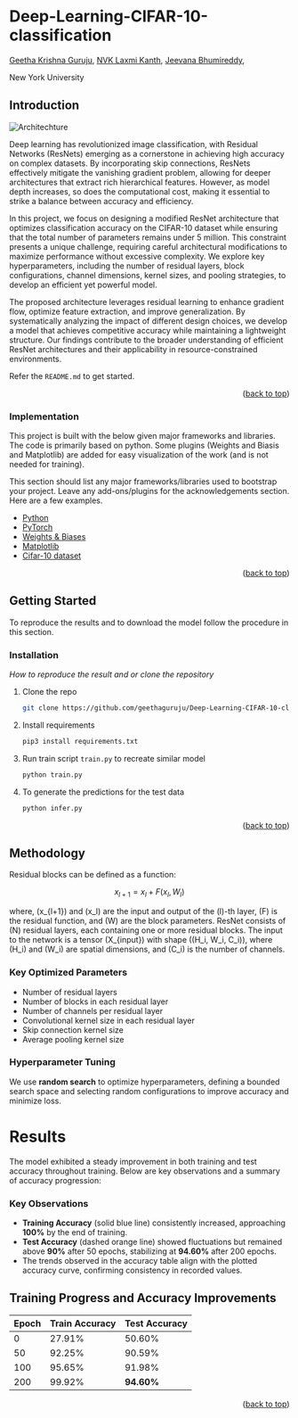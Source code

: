 # Deep-Learning-CIFAR-10-classification

[Geetha Krishna Guruju](gg3039@nyu.edu), [NVK Laxmi Kanth](vn2263@nyu.edu), [Jeevana Bhumireddy](jb8855@nyu.edu),

New York University


## Introduction

![Architechture](/images/architechture.png)

Deep learning has revolutionized image classification, with Residual Networks (ResNets) emerging as a cornerstone in achieving high accuracy on complex datasets. By incorporating skip connections, ResNets effectively mitigate the vanishing gradient problem, allowing for deeper architectures that extract rich hierarchical features. However, as model depth increases, so does the computational cost, making it essential to strike a balance between accuracy and efficiency.

In this project, we focus on designing a modified ResNet architecture that optimizes classification accuracy on the CIFAR-10 dataset while ensuring that the total number of parameters remains under 5 million. This constraint presents a unique challenge, requiring careful architectural modifications to maximize performance without excessive complexity. We explore key hyperparameters, including the number of residual layers, block configurations, channel dimensions, kernel sizes, and pooling strategies, to develop an efficient yet powerful model.

The proposed architecture leverages residual learning to enhance gradient flow, optimize feature extraction, and improve generalization. By systematically analyzing the impact of different design choices, we develop a model that achieves competitive accuracy while maintaining a lightweight structure. Our findings contribute to the broader understanding of efficient ResNet architectures and their applicability in resource-constrained environments.

Refer the `README.md` to get started.

<p align="right">(<a href="#top">back to top</a>)</p>

### Implementation

This project is built with the below given major frameworks and libraries. The code is primarily based on python. Some plugins (Weights and Biasis and Matplotlib) are added for easy visualization of the work (and is not needed for training).

This section should list any major frameworks/libraries used to bootstrap your project. Leave any add-ons/plugins for the acknowledgements section. Here are a few examples.

* [Python](https://www.python.org/)
* [PyTorch](https://pytorch.org/)
* [Weights & Biases](https://wandb.ai/site)
* [Matplotlib](https://matplotlib.org/)
* [Cifar-10 dataset](https://www.cs.toronto.edu/~kriz/cifar.html)

<p align="right">(<a href="#top">back to top</a>)</p>

<!-- GETTING STARTED -->

## Getting Started

To reproduce the results and to download the model follow the procedure in this section. 


### Installation

_How to reproduce the result and or clone the repository_

1. Clone the repo
   ```sh
   git clone https://github.com/geethaguruju/Deep-Learning-CIFAR-10-classification.git
   ```
2. Install requirements
   ```sh
   pip3 install requirements.txt
   ```
3. Run train script `train.py` to recreate similar model
   ```sh
   python train.py
   ```
4. To generate the predictions for the test data
   ```sh
   python infer.py
   ```

<p align="right">(<a href="#top">back to top</a>)</p>


## Methodology

Residual blocks can be defined as a function:

```math
x_{l+1} = x_l + F(x_l, W_l)
```

where, \(x_{l+1}\) and \(x_l\) are the input and output of the \(l\)-th layer, \(F\) is the residual function, and \(W\) are the block parameters. ResNet consists of \(N\) residual layers, each containing one or more residual blocks. The input to the network is a tensor \(X_{input}\) with shape \((H_i, W_i, C_i)\), where \(H_i\) and \(W_i\) are spatial dimensions, and \(C_i\) is the number of channels.

### Key Optimized Parameters
- Number of residual layers
- Number of blocks in each residual layer
- Number of channels per residual layer
- Convolutional kernel size in each residual layer
- Skip connection kernel size
- Average pooling kernel size

### Hyperparameter Tuning
We use **random search** to optimize hyperparameters, defining a bounded search space and selecting random configurations to improve accuracy and minimize loss.

# Results

The model exhibited a steady improvement in both training and test accuracy throughout training. Below are key observations and a summary of accuracy progression:


### Key Observations

- **Training Accuracy** (solid blue line) consistently increased, approaching **100%** by the end of training.
- **Test Accuracy** (dashed orange line) showed fluctuations but remained above **90%** after 50 epochs, stabilizing at **94.60%** after 200 epochs.
- The trends observed in the accuracy table align with the plotted accuracy curve, confirming consistency in recorded values.

## Training Progress and Accuracy Improvements

| Epoch | Train Accuracy | Test Accuracy |
|-------|--------------|--------------|
| 0     | 27.91%       | 50.60%       |
| 50    | 92.25%       | 90.59%       |
| 100   | 95.65%       | 91.98%       |
| 200   | 99.92%       | **94.60%**   |

<p align="right">(<a href="#top">back to top</a>)</p>
